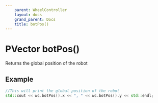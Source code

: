 ```yaml
---
    parent: WheelController
    layout: docs
    grand_parent: Docs
    title: botPos()
---
```

# PVector botPos()
Returns the global position of the robot

## Example
```cpp
//This will print the global position of the robot
std::cout << wc.botPos().x << ", " << wc.botPos().y << std::endl;
```
